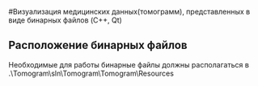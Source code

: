 #Визуализация медицинских данных(томограмм), представленных в виде бинарных файлов (C++, Qt)

## Расположение бинарных файлов 
Необходимые для работы бинарные файлы должны располагаться в .\Tomogram\sln\Tomogram\Tomogram\Resources


